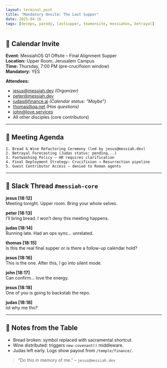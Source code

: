 ```yaml
---
layout: terminal_post
title: "Mandatory Onsite: The Last Supper"
date: 2025-04-16
tags: [devops, parody, lastsupper, teamonsite, messiahos, betrayal]
---
```


## 📅 Calendar Invite

**Event:** MessiahOS Q1 Offsite – Final Alignment Supper  
**Location:** Upper Room, Jerusalem Campus  
**Time:** Thursday, 7:00 PM (pre-crucifixion window)  
**Mandatory:** YES  

**Attendees:**  
- jesus@messiah.dev *(Organizer)*  
- peter@messiah.dev  
- judas@finance.ai *(Calendar status: “Maybe”)*  
- thomas@qa.net *(Has questions)*  
- john@love.services  
- All other disciples (core contributors)

---

## 🧾 Meeting Agenda

```
1. Bread & Wine Refactoring Ceremony (led by jesus@messiah.dev)
2. Betrayal Forecasting (Judas status: pending...)
3. Footwashing Policy — HR requires clarification
4. Final Deployment Strategy: Crucifixion → Resurrection pipeline
5. Guest Contributor Access — denied to Roman agents
```

---

## 💬 Slack Thread `#messiah-core`

**jesus [18:12]**  
Meeting tonight. Upper room. Bring your whole selves.

**peter [18:13]**  
I’ll bring bread. I won’t deny this meeting happens.

**judas [18:14]**  
Running late. Had an ops sync... unrelated.

**thomas [18:15]**  
Is this the real final supper or is there a follow-up calendar hold?

**jesus [18:16]**  
This is the one. After this, I go into silent mode.

**john [18:17]**  
Can confirm... love the energy.

**jesus [18:18]**  
One of you is going to backstab the repo.

**judas [18:18]**  
lol why me tho?

---

## 🍷 Notes from the Table

- Bread broken: symbol replaced with sacramental shortcut.
- Wine distributed: triggers `new-covenant()` middleware.
- Judas left early. Logs show payout from `/temple/finance/`.

> “Do this in memory of me.” – `jesus@messiah.dev`